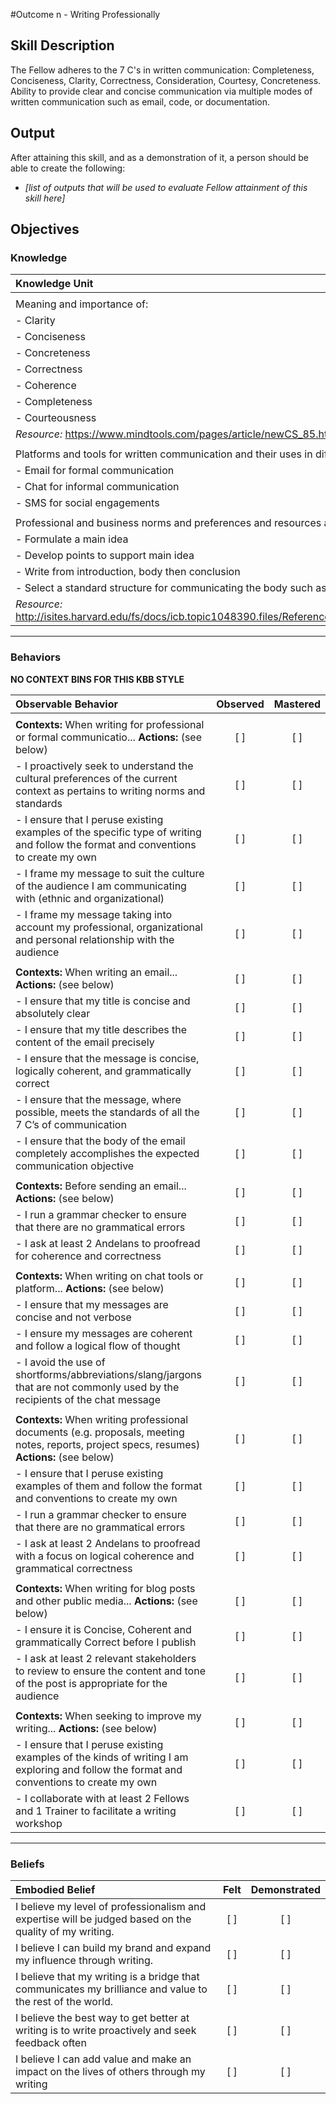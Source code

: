 #Outcome n - Writing Professionally


## Skill Description
The Fellow adheres to the 7 C's in written communication: Completeness, Conciseness, Clarity, Correctness, Consideration, Courtesy, Concreteness. Ability to provide clear and concise communication via multiple modes of written communication such as email, code, or documentation.


## Output
After attaining this skill, and as a demonstration of it, a person should be able to create the following:

- *[list of outputs that will be used to evaluate Fellow attainment of this skill here]*


## Objectives

### Knowledge


| Knowledge Unit | Studied | Memorized |
|:---|:---:|:---:|
| | | |
| Meaning and importance of:  | [ ] | [ ] |
| - Clarity | [ ] | [ ] |
| - Conciseness | [ ] | [ ] |
| - Concreteness | [ ] | [ ] |
| - Correctness | [ ] | [ ] |
| - Coherence | [ ] | [ ] |
| - Completeness | [ ] | [ ] |
| - Courteousness  | [ ] | [ ] |
| *Resource:* <https://www.mindtools.com/pages/article/newCS_85.htm> | [ ] | [ ] |
| | | |
| Platforms and tools for written communication and their uses in different contexts | [ ] | [ ] |
| - Email for formal communication | [ ] | [ ] |
| - Chat for informal communication | [ ] | [ ] |
| - SMS for social engagements | [ ] | [ ] |
| | | |
| Professional and business norms and preferences and resources available for deepening understanding in them | [ ] | [ ] |
| - Formulate a main idea | [ ] | [ ] |
| - Develop points to support main idea | [ ] | [ ] |
| - Write from introduction, body then conclusion | [ ] | [ ] |
| - Select a standard structure for communicating the body such as problem/solution, cause/effect or comparison/contrast | [ ] | [ ] |
| *Resource:* <http://isites.harvard.edu/fs/docs/icb.topic1048390.files/References/HBS%20Guide%20to%20Better%20Business%20Writing%202005.pdf> | [ ] | [ ] |


---

### Behaviors


**NO CONTEXT BINS FOR THIS KBB STYLE**

| Observable Behavior | Observed | Mastered |
|:---|:---:|:---:|
| | | |
| **Contexts:** When writing for professional or formal communicatio... **Actions:** (see below) | [ ] | [ ] |
| - I proactively seek to understand the cultural preferences of the current context as pertains to writing norms and standards | [ ] | [ ] |
| - I ensure that I peruse existing examples of the specific type of writing and follow the format and conventions to create my own | [ ] | [ ] |
| - I frame my message to suit the culture of the audience I am communicating with (ethnic and organizational) | [ ] | [ ] |
| - I frame my message taking into account my professional, organizational and personal relationship with the audience | [ ] | [ ] |
| | | |
| **Contexts:** When writing an email... **Actions:** (see below) | [ ] | [ ] |
| - I ensure that my title is concise and absolutely clear | [ ] | [ ] |
| - I ensure that my title describes the content of the email precisely | [ ] | [ ] |
| - I ensure that the message is concise, logically coherent, and grammatically correct | [ ] | [ ] |
| - I ensure that the message, where possible, meets the standards of all the 7 C’s of communication | [ ] | [ ] |
| - I ensure that the body of the email completely accomplishes the expected communication objective  | [ ] | [ ] |
| | | |
| **Contexts:** Before sending an email... **Actions:** (see below) | [ ] | [ ] |
| - I run a grammar checker to ensure that there are no grammatical errors | [ ] | [ ] |
| - I ask at least 2 Andelans to proofread for coherence and correctness | [ ] | [ ] |
| | | |
| **Contexts:** When writing on chat tools or platform... **Actions:** (see below) | [ ] | [ ] |
| - I ensure that my messages are concise and not verbose | [ ] | [ ] |
| - I ensure my messages are coherent and follow a logical flow of thought  | [ ] | [ ] |
| - I avoid the use of shortforms/abbreviations/slang/jargons that are not commonly used by the recipients of the chat message | [ ] | [ ] |
| | | |
| **Contexts:** When writing professional documents (e.g. proposals, meeting notes, reports, project specs, resumes) **Actions:** (see below) | [ ] | [ ] |
| - I ensure that I peruse existing examples of them and follow the format and conventions to create my own | [ ] | [ ] |
| - I run a grammar checker to ensure that there are no grammatical errors | [ ] | [ ] |
| - I ask at least 2 Andelans to proofread with a focus on logical coherence and grammatical correctness | [ ] | [ ] |
| | | |
| **Contexts:** When writing for blog posts and other public media... **Actions:** (see below) | [ ] | [ ] |
| - I ensure it is Concise, Coherent and grammatically Correct before I publish | [ ] | [ ] |
| - I ask at least 2 relevant stakeholders to review to ensure the content and tone of the post is appropriate for the audience | [ ] | [ ] |
| | | |
| **Contexts:** When seeking to improve my writing... **Actions:** (see below) | [ ] | [ ] |
| - I ensure that I peruse existing examples of the kinds of writing I am exploring and follow the format and conventions to create my own | [ ] | [ ] |
| - I collaborate with at least 2 Fellows and 1 Trainer to facilitate a writing workshop | [ ] | [ ] |


---


### Beliefs


| Embodied Belief | Felt | Demonstrated |
|:---|:---:|:---:|
| I believe my level of professionalism and expertise will be judged based on the quality of my writing. | [ ] | [ ] |
| I believe I can build my brand and expand my influence through writing. | [ ] | [ ] |
| I believe that my writing is a bridge that communicates my brilliance and value to the rest of the world. | [ ] | [ ] |
| I believe the best way to get better at writing is to write proactively and seek feedback often | [ ] | [ ] |
| I believe I can add value and make an impact on the lives of others through my writing | [ ] | [ ] |
